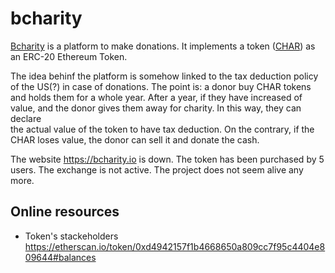 # bcharity 

[Bcharity](https://web.archive.org/web/20180422003320/bcharity.io/) is a platform to make donations. 
It implements a token ([CHAR](https://etherscan.io/token/0xd4942157f1b4668650a809cc7f95c4404e809644)) as an ERC-20 Ethereum Token.

The idea behinf the platform is somehow linked to the tax deduction policy of the US(?) in case of donations. 
The point is: a donor buy CHAR tokens and holds them for a whole year. 
After a year, if they have  increased of value, and the donor gives them away for charity. In this way, they  can declare  
the actual value of the token to have tax deduction. 
On the contrary, if the CHAR loses value, the donor can sell it  and donate the  cash. 

The website https://bcharity.io is down. The token has been purchased by 5 users. The exchange is not active.
The project does not seem alive any more. 

## Online resources
* Token's stackeholders https://etherscan.io/token/0xd4942157f1b4668650a809cc7f95c4404e809644#balances
